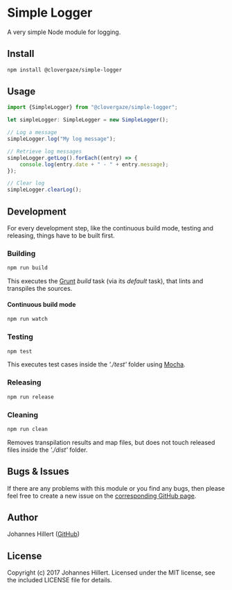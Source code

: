 # Simple Logger

A very simple Node module for logging.

## Install

~~~bash
npm install @clovergaze/simple-logger
~~~

## Usage

~~~typescript
import {SimpleLogger} from "@clovergaze/simple-logger";

let simpleLogger: SimpleLogger = new SimpleLogger();

// Log a message
simpleLogger.log("My log message");

// Retrieve log messages
simpleLogger.getLog().forEach((entry) => {
    console.log(entry.date + " - " + entry.message);
});

// Clear log
simpleLogger.clearLog();
~~~

## Development
For every development step, like the continuous build mode, testing and releasing, things have to be built first.

### Building

~~~bash
npm run build
~~~

This executes the [Grunt](https://gruntjs.com/) _build_ task (via its _default_ task), that lints and transpiles the
sources.

#### Continuous build mode

~~~bash
npm run watch
~~~

### Testing

~~~bash
npm test
~~~

This executes test cases inside the _'./test'_ folder using [Mocha](http://mochajs.org/).

### Releasing

~~~bash
npm run release
~~~

### Cleaning

~~~bash
npm run clean
~~~

Removes transpilation results and map files, but does not touch released files inside the _'./dist'_ folder.

## Bugs & Issues

If there are any problems with this module or you find any bugs, then please feel free to create a new issue on the
[corresponding GitHub page](https://github.com/clovergaze/simple-logger/issues).

## Author

Johannes Hillert ([GitHub](https://github.com/clovergaze))

## License

Copyright (c) 2017 Johannes Hillert. Licensed under the MIT license, see the included LICENSE file for details.